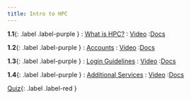 ```yaml
---
title: Intro to HPC
---
```


**1.1**{: .label .label-purple }
: [What is HPC?](#)
   : [Video](#)
      :[Docs](https://hernandezj1.github.io/hpced/introtohpcdocs/1_1_WhatisHPC.md)

**1.2**{: .label .label-purple }
: [Accounts](#)
   : [Video](#)
      :[Docs](#)
      
**1.3**{: .label .label-purple }
: [Login Guidelines](#)
   : [Video](#)
      :[Docs](#)
      
**1.4**{: .label .label-purple }
: [Additional Services](#)
   : [Video](#)
      :[Docs](#)
      
[Quiz](#){: .label .label-red }
